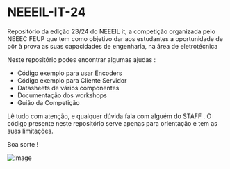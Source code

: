 # NEEEIL-IT-24

Repositório da edição 23/24 do NEEEIL it, a competição organizada pelo NEEEC FEUP que tem como objetivo dar aos estudantes a oportunidade de pôr à prova as suas capacidades de engenharia, na área de eletrotécnica

Neste repositório podes encontrar algumas ajudas :  
- Código exemplo para usar Encoders
- Código exemplo para Cliente Servidor
- Datasheets de vários componentes
- Documentação dos workshops
- Guião da Competição

Lê tudo com atenção, e qualquer dúvida fala com alguém do STAFF . O código presente neste repositório serve apenas para orientação e tem as suas limitações.

Boa sorte ! 

![image](https://github.com/NEEECFEUP/NEEEIL-IT-24/assets/56399975/61d8c48a-290d-4ce7-a2c6-6ca2ea7a83f0)

